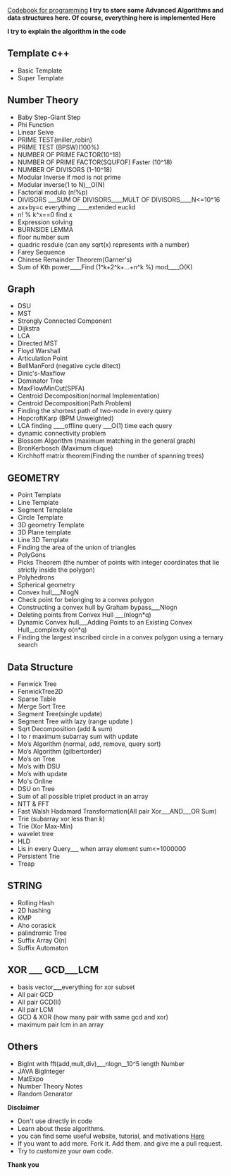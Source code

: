 [Codebook for programming](https://github.com/Foysal87/competitive_programming_codebook)
**I try to store some Advanced Algorithms and data structures here. Of course, everything here is implemented Here**

**I try to explain the algorithm in the code**

## Template c++
* Basic Template
* Super Template

## Number Theory
* Baby Step-Giant Step 
* Phi Function
* Linear Seive 
* PRIME TEST(miller_robin) 
* PRIME TEST (BPSW)(100%)
* NUMBER OF PRIME FACTOR(10^18)
* NUMBER OF PRIME FACTOR(SQUFOF)  Faster (10^18)
* NUMBER OF DIVISORS (1-10^18)
* Modular Inverse if mod is not prime
* Modular inverse(1 to N)__O(N)
* Factorial modulo (n!%p) 
* DIVISORS ___SUM OF DIVISORS____MULT OF DIVISORS____N<=10^16 
* ax+by=c everything ____extended euclid 
* n! % k^x==0 find x
* Expression solving
* BURNSIDE LEMMA
* floor number sum
* quadric resduie  (can any sqrt(x) represents with a number)
* Farey Sequence
* Chinese Remainder Theorem(Garner's)
* Sum of Kth power____Find (1^k+2^k+...+n^k %) mod____O(K)



## Graph
* DSU
* MST
* Strongly Connected Component
* Dijkstra
* LCA
* Directed MST 
* Floyd Warshall
* Articulation Point
* BellManFord (negative cycle ditect)
* Dinic's-Maxflow  
* Dominator Tree
* MaxFlowMinCut(SPFA)
* Centroid Decomposition(normal Implementation)
* Centroid Decomposition(Path Problem) 
* Finding the shortest path of two-node in every query
* HopcroftKarp (BPM Unweighted)  
* LCA finding ____offline query ___O(1) time each query 
* dynamic connectivity problem
* Blossom Algorithm (maximum matching in the general graph)
* BronKerbosch (Maximum clique)
* Kirchhoff matrix theorem(Finding the number of spanning trees) 





## GEOMETRY 

* Point Template
* Line Template
* Segment Template
* Circle Template
* 3D geometry Template
* 3D Plane template
* Line 3D Template
* Finding the area of ​​the union of triangles 
* PolyGons
* Picks Theorem  (the number of points with integer coordinates that lie strictly inside the polygon)
* Polyhedrons
* Spherical geometry 
* Convex hull___NlogN
* Check point for belonging to a convex polygon
* Constructing a convex hull by Graham bypass___Nlogn 
* Deleting points from Convex Hull ___(nlogn*q) 
* Dynamic Convex hull___Adding Points to an Existing Convex Hull__complexity o(n*q) 
* Finding the largest inscribed circle in a convex polygon using a ternary search 

## Data Structure

* Fenwick Tree
* FenwickTree2D 
* Sparse Table
* Merge Sort Tree
* Segment Tree(single update)
* Segment Tree with lazy (range update )
* Sqrt Decomposition (add & sum) 
* l to r maximum subarray sum with update
* Mo’s Algorithm (normal, add, remove, query sort)
* Mo’s Algorithm (gilbertorder)
* Mo’s on Tree 
* Mo’s with DSU
* Mo’s with update
* Mo's Online
* DSU on Tree
* Sum of all possible triplet product in an array
* NTT & FFT
* Fast Walsh Hadamard Transformation(All pair Xor___AND___OR Sum)
* Trie (subarray xor less than k) 
* Trie (Xor Max-Min)
* wavelet tree 
* HLD
* Lis in every Query___ when array element sum<=1000000 
* Persistent Trie
* Treap



## STRING
* Rolling Hash
* 2D hashing
* KMP
* Aho corasick 
* palindromic Tree
* Suffix Array O(n)
* Suffix Automaton


## XOR ___ GCD___LCM
* basis vector___everything for xor subset
* All pair GCD
* All pair GCD(II)
* All pair LCM 
* GCD & XOR (how many pair with same gcd and xor)
* maximum pair lcm in an array 


## Others
* BigInt with fft(add,mult,div)___nlogn__10^5 length Number
* JAVA BigInteger
* MatExpo
* Number Theory Notes
* Random Genarator


**Disclaimer**

* Don't use directly in code
* Learn about these algorithms.
* you can find some useful website, tutorial, and motivations [Here](https://github.com/ShahjalalShohag/How-To-Practice)
* If you want to add more. Fork it. Add them. and give me a pull request.
* Try to customize your own code.

**Thank you**

